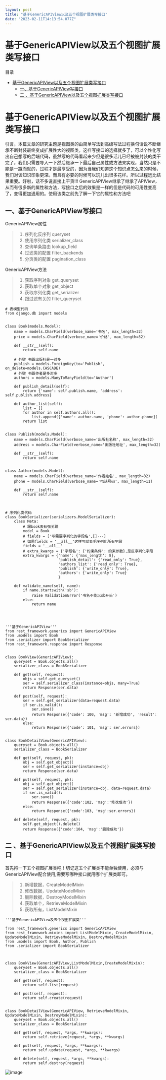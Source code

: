 ```yaml
---
layout: post
title: "基于GenericAPIView以及五个视图扩展类写接口"
date: "2023-02-11T14:13:54.077Z"
---
```

基于GenericAPIView以及五个视图扩展类写接口
============================

目录

*   [基于GenericAPIView以及五个视图扩展类写接口](#基于genericapiview以及五个视图扩展类写接口)
    *   [一、基于GenericAPIView写接口](#一基于genericapiview写接口)
    *   [二 、基于GenericAPIView以及五个视图扩展类写接口](#二-基于genericapiview以及五个视图扩展类写接口)

基于GenericAPIView以及五个视图扩展类写接口
============================

​ 引言，本篇文章的研究主题是视图类的由简单写法到高级写法过程换句话说不断继承不断封装最终变成扩展性大的视图类，这样写接口的选择就多了，可以个性化写出自己想写的后端代码，虽然写的代码看起来少但是很多活儿已经被被封装的类干完了，我们只需要导入一下然后继承一下最后自己属性或方法来实现，当然只是不能是一蹴而就的，过程才是最享受的，因为当我们知道这个知识点怎么来的时候，我们对该知识印象更深。而且有必要的时候可以玩儿出很多花样。所以过程远比结果重要。好啦，话不多说直接上干货!!! GenericAPIView继承了继承了APIView，从而有很多新的属性和方法，写接口之后的效果是一样的但是代码的可用性变高了，变得更加通用的。使用该类之前先了解一下它的属性和方法吧

一、基于GenericAPIView写接口
---------------------

GenericAPIView属性

> 1.  序列化反序列 queryset
> 2.  使用序列化类 serializer\_class
> 3.  查询单条路由 lookup\_field
> 4.  过滤类的配置 filter\_backends
> 5.  分页类的配置 pagination\_class

GenericAPIView方法

> 1.  获取序列对象 get\_queryset
> 2.  获取单个对象 get\_object
> 3.  获取序列化类 get\_serializer
> 4.  跟过滤有关的 filter\_queryset

    # 表模型代码
    from django.db import models
    
    
    class Book(models.Model):
        name = models.CharField(verbose_name='书名', max_length=32)
        price = models.CharField(verbose_name='价格', max_length=32)
    
        def __str__(self):
            return self.name
    
        # 外键 书跟出版社是一对多
        publish = models.ForeignKey(to='Publish', on_delete=models.CASCADE)
        # 外键 书跟作者是多对多
        authors = models.ManyToManyField(to='Author')
    
        def publish_detail(self):
            return {'name': self.publish.name, 'address': self.publish.address}
    
        def author_list(self):
            list = []
            for author in self.authors.all():
                list.append({'name': author.name, 'phone': author.phone})
            return list
    
    
    class Publish(models.Model):
        name = models.CharField(verbose_name='出版社名称', max_length=32)
        address = models.CharField(verbose_name='出版社地址', max_length=32)
    
        def __str__(self):
            return self.name
    
    
    class Author(models.Model):
        name = models.CharField(verbose_name='作者姓名', max_length=32)
        phone = models.CharField(verbose_name='电话号码', max_length=11)
    
        def __str__(self):
            return self.name
    
    

    # 序列化类代码
    class BookSerializer(serializers.ModelSerializer):
        class Meta:
            # 跟book表有强关联
            model = Book
            # fields = ['写需要序列化的字段名',[]···]
            # 如果fields = '__all__'这样写就表明序列化所有字段
            fields = '__all__'
            # extra_kwargs = {'字段名': {'约束条件': 约束参数},是反序列化字段
            extra_kwargs = {'name': {'max_length': 8},
                            'publish_detail': {'read_only': True},
                            'authors_list': {'read_only': True},
                            'publish': {'write_only': True},
                            'authors': {'write_only': True}
                            }
    
        def validate_name(self, name):
            if name.startswith('sb'):
                raise ValidationError('书名不能以sb开头')
            else:
                return name
    
    
    

    '''基于GenericAPIView'''
    from rest_framework.generics import GenericAPIView
    from .models import Book
    from .serializer import BookSerializer
    from rest_framework.response import Response
    
    
    class BookView(GenericAPIView):
        queryset = Book.objects.all()
        serializer_class = BookSerializer
    
        def get(self, request):
            objs = self.get_queryset()
            ser = self.serializer_class(instance=objs, many=True)
            return Response(ser.data)
    
        def post(self, request):
            ser = self.get_serializer(data=request.data)
            if ser.is_valid():
                ser.save()
                return Response({'code': 100, 'msg': '新增成功', 'result': ser.data})
            else:
                return Response({'code': 101, 'msg': ser.errors})
    
    
    class BookDetailView(GenericAPIView):
        queryset = Book.objects.all()
        serializer_class = BookSerializer
    
        def get(self, request, pk):
            obj = self.get_object()
            ser = self.get_serializer(instance=obj)
            return Response(ser.data)
    
        def put(self, request, pk):
            obj = self.get_object()
            ser = self.get_serializer(instance=obj, data=request.data)
            if ser.is_valid():
                ser.save()
                return Response({'code':102, 'msg':'修改成功'})
            else:
                return Response({'code':103, 'msg':ser.errors})
    
        def delete(self, request, pk):
            self.get_object().delete()
            return Response({'code':104, 'msg':'删除成功'})
    
    

二 、基于GenericAPIView以及五个视图扩展类写接口
-------------------------------

首先捋一下五个视图扩展类吧！切记这五个扩展类不能单独使用，必须与GenericAPIView配合使用,需要写哪种接口就用哪个扩展类即可。

> 1.  新增数据，CreateModelMixin
> 2.  修改数据，UpdateModelMixin
> 3.  删除数据，DestroyModelMixin
> 4.  获取单个，RetrieveModelMixin
> 5.  获取所有，ListModelMixin

    '''基于GenericAPIView及五个视图扩展类'''
    
    from rest_framework.generics import GenericAPIView
    from rest_framework.mixins import ListModelMixin, CreateModelMixin, UpdateModelMixin, RetrieveModelMixin, DestroyModelMixin
    from .models import Book, Author, Publish
    from .serializer import BookSerializer
    
    
    
    class BookView(GenericAPIView,ListModelMixin,CreateModelMixin):
        queryset = Book.objects.all()
        serializer_class = BookSerializer
    
        def get(self, request):
            return self.list(request)
    
        def post(self, request):
            return self.create(request)
    
    
    class BookDetailView(GenericAPIView, RetrieveModelMixin, UpdateModelMixin, DestroyModelMixin):
        queryset = Book.objects.all()
        serializer_class = BookSerializer
    
        def get(self, request, *args, **kwargs):
            return self.retrieve(request, *args, **kwargs)
    
        def put(self, request, *args, **kwargs):
            return self.update(request, *args, **kwargs)
    
        def delete(self, request, *args, **kwargs):
            return self.destroy(request)
    

![image](https://img2023.cnblogs.com/blog/2987444/202302/2987444-20230211142228797-897326897.png)